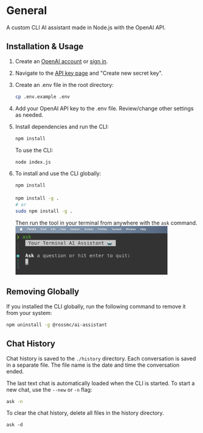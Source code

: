 # General
A custom CLI AI assistant made in Node.js with the OpenAI API.

## Installation & Usage
1. Create an [OpenAI account](https://platform.openai.com/signup) or [sign in](https://platform.openai.com/login).
2. Navigate to the [API key page](https://platform.openai.com/account/api-keys) and "Create new secret key".
3. Create an .env file in the root directory:
    ```bash
    cp .env.example .env
    ```
4. Add your OpenAI API key to the .env file. Review/change other settings as needed.

5. Install dependencies and run the CLI:
    ```bash
    npm install
    ```

    To use the CLI:
    ```bash
    node index.js
    ```

6. To install and use the CLI globally:
    ```bash
    npm install
    
    npm install -g .
    # or
    sudo npm install -g .
    ```

    Then run the tool in your terminal from anywhere with the `ask` command.    
    <img src="./assets/screen-shot.png" width="400">

## Removing Globally
If you installed the CLI globally, run the following command to remove it from your system:
```bash
npm uninstall -g @rossmc/ai-assistant
```

## Chat History
Chat history is saved to the `./history` directory. Each conversation is saved in a separate file. The file name is the date and time the conversation ended.

The last text chat is automatically loaded when the CLI is started. To start a new chat, use the `--new` or `-n` flag:
```bash
ask -n
```

To clear the chat history, delete all files in the history directory.
```
ask -d
```
